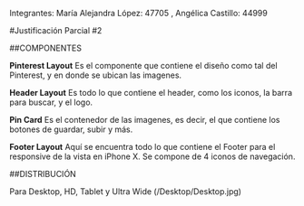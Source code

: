 Integrantes: María Alejandra López: 47705 , Angélica Castillo: 44999

#Justificación Parcial #2

##COMPONENTES

**Pinterest Layout**
Es el componente que contiene el diseño como tal del Pinterest, y en donde se ubican las imagenes.

**Header Layout**
Es todo lo que contiene el header, como los iconos, la barra para buscar, y el logo.

**Pin Card**
Es el contenedor de las imagenes, es decir, el que contiene los botones de guardar, subir y más.

**Footer Layout**
Aquí se encuentra todo lo que contiene el Footer para el responsive de la vista en iPhone X. Se compone de 4 iconos de navegación.

##DISTRIBUCIÓN

Para Desktop, HD, Tablet y Ultra Wide
(/Desktop/Desktop.jpg)


